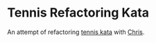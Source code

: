 # Tennis Refactoring Kata
An attempt of refactoring [tennis kata](https://github.com/emilybache/Tennis-Refactoring-Kata) with [Chris](https://github.com/SirXOPHER).

